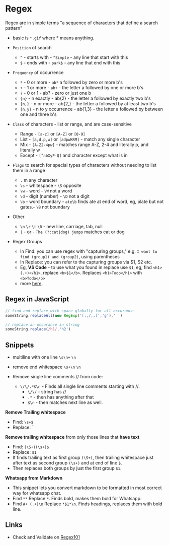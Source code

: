 # Regex

Regex are in simple terms "a sequence of characters that define a search pattern"

- basic is `*.gif` where * means anything.

- `Position` of search
  - `^` - starts with - `^Simple` - any line that start with this
  - `$` - ends with - `park$` - any line that end with this

- `Frequency` of occurrence
  - `*` - 0 or more - `ab*` a followed by zero or more b's
  - `+` - 1 or more - `ab+` - the letter a followed by one or more b's
  - `?` - 0 or 1 - ab? - zero or just one b
  - `{n}` - n exactly - ab{2} - the letter a followed by exactly two b's
  - `{n,}` - n or more - ab{2,} - the letter a followed by at least two b's
  - `{n,y}` - n to y occurrence - ab{1,3} - the letter a followed by between one and three b's

- `Class` of characters - list or range, and are case-sensitive
  - Range - `[a-z]` or `[A-Z]` or `[0-9]`
  - List - `[a,d,p,w]` or `[adpwKRM]` - match any single character
  - Mix - `[A-Z2-4pw]` - matches range A-Z, 2-4 and literally p, and literally w
  - Except - `[^abXyP-Q]` and character except what is in

- `Flags` to search for special types of characters without needing to list them in a range
  - `.` m any character
  - `\s` - whitespace - `\S` opposite
  - `\w` - word - `\W` not a word
  - `\d` - digit (number) - `\D` not a digit
  - `\b` - word boundary - `ate\b` finds ate at end of word, eg, plate but not gates.- `\B` not boundary

- Other
  - `\n` `\r` `\t` `\0` - new line, carriage, tab, null
  - `|` - or - `The (?:cat|dog) jumps` matches cat or dog

- Regex Groups
  - In Find: you can use regex with "capturing groups," e.g. `I want to find (group1) and (group2)`, using parentheses
  - In Replace: you can refer to the capturing groups via $1, $2 etc.
  - Eg, **VS Code** - to use what you found in replace use `$1`, eg, find `<h1>(.+)</h1>`, replace `<b>$1</b>`. Replaces `<h1>Todo</h1>` with `<b>Todo</b>`
  - more [here](https://stackoverflow.com/a/61291370/1055028).

## Regex in JavaScript

```javascript
// find and replace with space globally for all occurance
someString.replaceAll(new RegExp('[:,/,.]','g'),' ')

// replace an occurance in string
someString.replace(/h1/,'h2')
```

## Snippets

- multiline with one line `\s\n+` `\n`
- remove end whitespace `\s+\n` `\n`

- Remove single line comments // from code:

  - `\/\/.*$\n` - Finds all single line comments starting with //.
    - `\/\/` - string has //
    - `.*` - then has anything after that
    - `$\n` - then matches next line as well.

**Remove Trailing whitespace**

- Find: `\s+$`
- Replace: ``

**Remove trailing whitespace** from only those lines that **have text**

- Find: `(\S+)(\s+)$`
- Replace: `$1`
- It finds trailing text as first group `(\S+)`, then trailing whitespace just after text as second group `(\s+)` and at end of line `$`.
- Then replaces both groups by just the first group `$1`.

**Whatsapp from Markdown**

- This snippet lets you convert markdown to be formatted in most correct way for whatsapp chat.
- Find `**` Replace `*`. Finds bold, makes them bold for Whatsapp.
- Find `#+ (.+)\n` Replace `*$1*\n`. Finds headings, replaces them with bold line.

## Links

- Check and Validate on [Regex101](https://regex101.com/)

